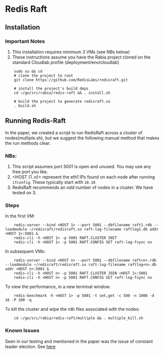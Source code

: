 # Redis Raft
## Installation
### Important Notes
1. This installation requires minimum 3 VMs (see NBs below)
2. These instructions assume you have the Rabia project cloned on the standard Cloudlab profile (deployment/env/cloudlab)
```shell
    sudo su && cd
    # clone the project to root
    git clone https://github.com/RedisLabs/redisraft.git

    # install the project's build deps
    cd ~/go/src/rabia/redis-raft && . install.sh

    # build the project to generate redisraft.so
    . build.sh
```
## Running Redis-Raft
In the paper, we created a script to run RedisRaft across a cluster of nodes(multiple.sh), but we suggest the following manual method that makes the run methods clear.

### NBs:
1. This script assumes port 5001 is open and unused. You may use any free port you like.
2. <HOST (1..n)> represent the eth1 IPs found on each node after running ```ifconfig```. These typically start with ```10.10```
3. RedisRaft recommends an odd number of nodes in a cluster. We have tested on 3.
### Steps

In the first VM:
```shell
    redis-server --bind <HOST 1> --port 5001 --dbfilename raft1.rdb --loadmodule ~/redisraft/redisraft.so raft-log-filename raftlog1.db addr <HOST 1>:5001 &
    redis-cli -h <HOST 1> -p 5001 RAFT.CLUSTER INIT
    redis-cli -h <HOST 1> -p 5001 RAFT.CONFIG SET raft-log-fsync no
```
In subsequent VMs:
```shell
    redis-server --bind <HOST n> --port 5001 --dbfilename raft<n>.rdb --loadmodule ~/redisraft/redisraft.so raft-log-filename raftlog<n>.db addr <HOST n>:5001 &
    redis-cli -h <HOST n> -p 5001 RAFT.CLUSTER JOIN <HOST 1>:5001
    redis-cli -h <HOST n> -p 5001 RAFT.CONFIG SET raft-log-fsync no
```
To view the performance, in a new terminal window:
```shell
    redis-benchmark -h <HOST 1> -p 5001 -t set,get -c 500 -n 1000 -d 16 -P 100 -q
```
To kill the cluster and wipe the rdb files associated with the nodes:
```shell
    cd ~/go/src/rabia/redis-raft/multiple && . multiple_kill.sh
```

### Known Issues
Seen in our testing and mentioned in the paper was the issue of constant leader election. See [here](https://github.com/haochenpan/rabia/blob/script/redis-raft/redis-raft/Redis-Raft%20Leader%20Election.png)